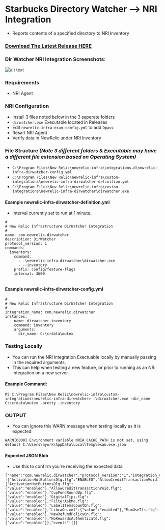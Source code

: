 # Starbucks Directory Watcher --> NRI Integration
* Reports contents of a specified directory to NRI Inventory

### [Download The Latest Release HERE](https://source.datanerd.us/xxxxxxxx)

### Dir Watcher NRI Integration Screenshots:
![alt text](https://source.datanerd.us/FIT/DirWatcher/blob/master/images/DirWatcher.jpg "Logo Title Text 1")


### Requirements
* NRI Agent


### NRI Configuration


* Install 3 files noted below in the 3 seperate folders
* `dirwatcher.exe` Executable located in Releases
* Edit `newrelic-infra-exam-config.yml` to add `Dpass`
* Resart NRI Agent
* Verify data in NewRelic under NRI Inventory

### File Structure _(Note 3 different folders & Executable may have a different file extension based on Operating System)_
* `C:\Program Files\New Relic\newrelic-infra\integrations.d\newrelic-infra-dirwatcher-config.yml`
* `C:\Program Files\New Relic\newrelic-infra\custom-integrations\newrelic-infra-dirwatcher-definition.yml`
* `C:\Program Files\New Relic\newrelic-infra\custom-integrations\newrelic-infra-dirwatcher\dirwatcher.exe`


#### Example newrelic-infra-dirwatcher-definition.yml
* Interval currently set to run at 1 minute.
```
#
# New Relic Infrastructure DirWatcher Integration
#
name: com.newrelic.dirwatcher
description: DirWatcher
protocol_version: 1
commands:
  inventory:
    command:
      - .\newrelic-infra-dirwatcher\dirwatcher.exe
      - --inventory
    prefix: config/feature-flags
    interval: 3600 
    
```
#### Example newrelic-infra-dirwatcher-config.yml
```
#
# New Relic Infrastructure DirWatcher Integration
#
integration_name: com.newrelic.dirwatcher
instances:
  - name: dirwatcher-inventory
    command: inventory
    arguments:
      dir_name: C:\crdata\mutex
``` 

### Testing Locally

* You can run the NRI Integration Exectuable locally by manually passing in the required arguments.
* This can help when testing a new feature, or prior to running as an NRI Integration on a new server.

#### Example Command:
```
PS C:\Program Files\New Relic\newrelic-infra\custom-integrations\newrelic-infra-dirwatcher> .\dirwatcher.exe -dir_name C:\crdata\mutex -pretty -inventory
```
### OUTPUT
* You can ignore this WARN message when testing locally as it is expected
```
WARN[0000] Environment variable NRIA_CACHE_PATH is not set, using default C:\Users\ayork\AppData\Local\Temp\exam.exe.json
```
#### Expected JSON Blob
* Use this to confirm you're receiving the expected data
```
{"name":"com.newrelic.dirwatcher","protocol_version":"1","integration_version":"0.1.0","metrics":[{"ActivationHotButtonsDlg.flg":"ENABLED","AllowCreditTransactionVoid.flg":"ENABLED","CupFundRoundUp.flg":"ENABLED","DigitalTips.flg":"ENABLED","FilterAskMe.flg":"ENABLED","LabelItemsCountOn.flg":"ENABLED","LibraOn.xml":"ENABLED","McmUseTls.flg":"ENABLED","NewRefundPolicyOn.flg":"ENABLED","NoRewardsAuthenticate.flg":"ENABLED","event_type":"DirWatcher"}],"inventory":{"ActivationHotButtonsDlg.flg":{"value":"enabled"},"AllowCreditTransactionVoid.flg":{"value":"enabled"},"CupFundRoundUp.flg":{"value":"enabled"},"DigitalTips.flg":{"value":"enabled"},"FilterAskMe.flg":{"value":"enabled"},"LabelItemsCountOn.flg":{"value":"enabled"},"LibraOn.xml":{"value":"enabled"},"McmUseTls.flg":{"value":"enabled"},"NewRefundPolicyOn.flg":{"value":"enabled"},"NoRewardsAuthenticate.flg":{"value":"enabled"}},"events":[]}

```
